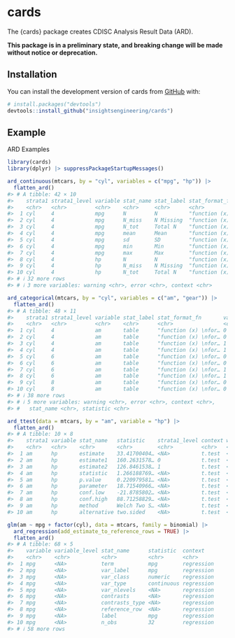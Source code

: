 
<!-- README.md is generated from README.Rmd. Please edit that file -->

# cards

<!-- badges: start -->
<!-- [![R-CMD-check](https://github.com/insightsengineering/cards/actions/workflows/R-CMD-check.yaml/badge.svg)](https://github.com/insightsengineering/cards/actions/workflows/R-CMD-check.yaml) -->
<!-- [![Codecov test coverage](https://codecov.io/gh/insightsengineering/cards/branch/main/graph/badge.svg)](https://app.codecov.io/gh/insightsengineering/cards?branch=main) -->
<!-- badges: end -->

The {cards} package creates CDISC Analysis Result Data (ARD).

**This package is in a preliminary state, and breaking change will be
made without notice or deprecation.**

## Installation

You can install the development version of cards from
[GitHub](https://github.com/) with:

``` r
# install.packages("devtools")
devtools::install_github("insightsengineering/cards")
```

## Example

ARD Examples

``` r
library(cards)
library(dplyr) |> suppressPackageStartupMessages()

ard_continuous(mtcars, by = "cyl", variables = c("mpg", "hp")) |> 
  flatten_ard()
#> # A tibble: 42 × 10
#>    strata1 strata1_level variable stat_name stat_label stat_format_fn  statistic
#>    <chr>   <chr>         <chr>    <chr>     <chr>      <chr>           <chr>    
#>  1 cyl     4             mpg      N         N          "function (x) … 11       
#>  2 cyl     4             mpg      N_miss    N Missing  "function (x) … 0        
#>  3 cyl     4             mpg      N_tot     Total N    "function (x) … 11       
#>  4 cyl     4             mpg      mean      Mean       "function (x) … 26.66363…
#>  5 cyl     4             mpg      sd        SD         "function (x) … 4.509827…
#>  6 cyl     4             mpg      min       Min        "function (x) … 21.4     
#>  7 cyl     4             mpg      max       Max        "function (x) … 33.9     
#>  8 cyl     4             hp       N         N          "function (x) … 11       
#>  9 cyl     4             hp       N_miss    N Missing  "function (x) … 0        
#> 10 cyl     4             hp       N_tot     Total N    "function (x) … 11       
#> # ℹ 32 more rows
#> # ℹ 3 more variables: warning <chr>, error <chr>, context <chr>

ard_categorical(mtcars, by = "cyl", variables = c("am", "gear")) |> 
  flatten_ard()
#> # A tibble: 48 × 11
#>    strata1 strata1_level variable stat_label stat_format_fn       variable_level
#>    <chr>   <chr>         <chr>    <chr>      <chr>                <chr>         
#>  1 cyl     4             am       table      "function (x) \nfor… 0             
#>  2 cyl     4             am       table      "function (x) \nfor… 0             
#>  3 cyl     4             am       table      "function (x) \nfor… 1             
#>  4 cyl     4             am       table      "function (x) \nfor… 1             
#>  5 cyl     6             am       table      "function (x) \nfor… 0             
#>  6 cyl     6             am       table      "function (x) \nfor… 0             
#>  7 cyl     6             am       table      "function (x) \nfor… 1             
#>  8 cyl     6             am       table      "function (x) \nfor… 1             
#>  9 cyl     8             am       table      "function (x) \nfor… 0             
#> 10 cyl     8             am       table      "function (x) \nfor… 0             
#> # ℹ 38 more rows
#> # ℹ 5 more variables: warning <chr>, error <chr>, context <chr>,
#> #   stat_name <chr>, statistic <chr>

ard_ttest(data = mtcars, by = "am", variable = "hp") |> 
  flatten_ard()
#> # A tibble: 10 × 8
#>    strata1 variable stat_name   statistic    strata1_level context warning error
#>    <chr>   <chr>    <chr>       <chr>        <chr>         <chr>   <chr>   <chr>
#>  1 am      hp       estimate    33.41700404… <NA>          t.test  <NA>    <NA> 
#>  2 am      hp       estimate1   160.2631578… 0             t.test  <NA>    <NA> 
#>  3 am      hp       estimate2   126.8461538… 1             t.test  <NA>    <NA> 
#>  4 am      hp       statistic   1.266188769… <NA>          t.test  <NA>    <NA> 
#>  5 am      hp       p.value     0.220979581… <NA>          t.test  <NA>    <NA> 
#>  6 am      hp       parameter   18.71540966… <NA>          t.test  <NA>    <NA> 
#>  7 am      hp       conf.low    -21.8785802… <NA>          t.test  <NA>    <NA> 
#>  8 am      hp       conf.high   88.71258829… <NA>          t.test  <NA>    <NA> 
#>  9 am      hp       method      Welch Two S… <NA>          t.test  <NA>    <NA> 
#> 10 am      hp       alternative two.sided    <NA>          t.test  <NA>    <NA>

glm(am ~ mpg + factor(cyl), data = mtcars, family = binomial) |>
  ard_regression(add_estimate_to_reference_rows = TRUE) |> 
  flatten_ard()
#> # A tibble: 68 × 5
#>    variable variable_level stat_name      statistic  context   
#>    <chr>    <chr>          <chr>          <chr>      <chr>     
#>  1 mpg      <NA>           term           mpg        regression
#>  2 mpg      <NA>           var_label      mpg        regression
#>  3 mpg      <NA>           var_class      numeric    regression
#>  4 mpg      <NA>           var_type       continuous regression
#>  5 mpg      <NA>           var_nlevels    <NA>       regression
#>  6 mpg      <NA>           contrasts      <NA>       regression
#>  7 mpg      <NA>           contrasts_type <NA>       regression
#>  8 mpg      <NA>           reference_row  <NA>       regression
#>  9 mpg      <NA>           label          mpg        regression
#> 10 mpg      <NA>           n_obs          32         regression
#> # ℹ 58 more rows
```

<!-- ARD  -> Table Example -->
<!-- ```{r} -->
<!-- # Construct the ARD -->
<!-- table_ard <- -->
<!--   bind_rows( -->
<!--     ard_continuous(mtcars, by = cyl, variables = "mpg"), -->
<!--     ard_categorical(mtcars, by = cyl, variables = "am"), -->
<!--     ard_categorical(mtcars, variables = "cyl") -->
<!--   ) -->
<!-- # convert ARD to a cards table -->
<!-- table <- -->
<!--   construct_cards( -->
<!--     table_plan = -->
<!--       bind_rows( -->
<!--         table_ard |> filter(variable %in% "mpg") |>  table_plan_simple_continuous(), -->
<!--         table_ard |> filter(variable %in% "am") |> table_plan_simple_categorical() -->
<!--       ), -->
<!--     header_plan = -->
<!--       table_ard |> -->
<!--       filter(variable %in% "cyl") |> -->
<!--       header_plan_simple(header = "**{strata} Cylinders**  \nN={n}  ({p}%)") |> -->
<!--       modifyList(val = list(label = gt::md("**Characteristic**"))) -->
<!--   ) |> -->
<!--   convert_cards(engine = "gt") -->
<!-- ``` -->
<!-- ```{r echo=FALSE, fig.width=4} -->
<!-- gt::gtsave(table, filename = "man/figures/README-table_example.png") -->
<!-- ``` -->
<!-- <img src="man/figures/README-table_example.png" style="width: 50%"> -->
